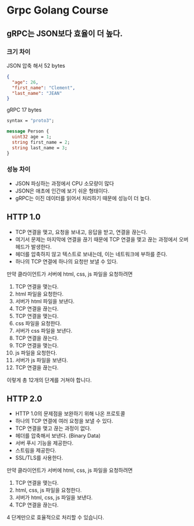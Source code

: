 # Grpc Golang Course

## gRPC는 JSON보다 효율이 더 높다.

### 크기 차이

JSON 압축 해서 52 bytes 

```json
{
  "age": 26,
  "first_name": "Clement",
  "last_name": "JEAN"
}
```

gRPC 17 bytes

```protobuf
syntax = "proto3";

message Person {
  uint32 age = 1;
  string first_name = 2;
  string last_name = 3;
}
```

### 성능 차이

- JSON 파싱하는 과정에서 CPU 소모량이 많다
- JSON은 애초에 인간에 보기 쉬운 형태이다.
- gRPC는 이진 데이터를 읽어서 처리하기 때문에 성능이 더 높다.

## HTTP 1.0

- TCP 연결을 맺고, 요청을 보내고, 응답을 받고, 연결을 끊는다. 
- 여기서 문제는 마지막에 연결을 끊기 때문에 TCP 연결을 맺고 끊는 과정에서 오버헤드가 발생한다. 
- 헤더를 압축하지 않고 텍스트로 보내는데, 이는 네트워크에 부하를 준다. 
- 하나의 TCP 연결에 하나의 요청만 보낼 수 있다.

만약 클라이언트가 서버에 html, css, js 파일을 요청하려면

1. TCP 연결을 맺는다.
2. html 파일을 요청한다.
3. 서버가 html 파일을 보낸다.
4. TCP 연결을 끊는다.
5. TCP 연결을 맺는다.
6. css 파일을 요청한다.
7. 서버가 css 파일을 보낸다.
8. TCP 연결을 끊는다.
9. TCP 연결을 맺는다.
10. js 파일을 요청한다.
11. 서버가 js 파일을 보낸다.
12. TCP 연결을 끊는다.

이렇게 총 12개의 단계를 거쳐야 합니다.

## HTTP 2.0

- HTTP 1.0의 문제점을 보완하기 위해 나온 프로토콜
- 하나의 TCP 연결에 여러 요청을 보낼 수 있다.
- TCP 연결을 맺고 끊는 과정이 없다.
- 헤더를 압축해서 보낸다. (Binary Data)
- 서버 푸시 기능을 제공한다.
- 스트림을 제공한다.
- SSL/TLS를 사용한다.

만약 클라이언트가 서버에 html, css, js 파일을 요청하려면

1. TCP 연결을 맺는다.
2. html, css, js 파일을 요청한다.
3. 서버가 html, css, js 파일을 보낸다.
4. TCP 연결을 끊는다.

4 단계만으로 효율적으로 처리할 수 있습니다.